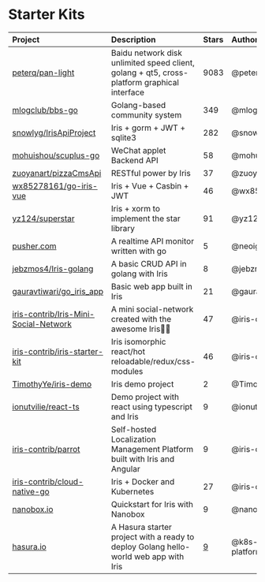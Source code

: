 # Starter Kits

| Project | Description | Stars | Author |
| :--- | :--- | :--- | :--- |
| [peterq/pan-light](https://bit.ly/33qfKlt) | Baidu network disk unlimited speed client, golang + qt5, cross-platform graphical interface | 9083 | @peterq |
| [mlogclub/bbs-go](https://bit.ly/2PXcgmp) | Golang-based community system | 349 | @mlogclub |
| [snowlyg/IrisApiProject](https://bit.ly/2IaL1R6) | Iris + gorm + JWT + sqlite3 | 282 | @snowlyg |
| [mohuishou/scuplus-go](https://bit.ly/34H6Jol) | WeChat applet Backend API | 58 | @mohuishou |
| [zuoyanart/pizzaCmsApi](https://bit.ly/36EPYvD) | RESTful power by Iris | 37 | @zuoyanart |
| [wx85278161/go-iris-vue](https://bit.ly/2C0mgmS) | Iris + Vue + Casbin + JWT | 46 | @wx85278161 |
| [yz124/superstar](https://bit.ly/2WF4ZfK) | Iris + xorm to implement the star library | 91 | @yz124 |
| [pusher.com](https://pusher.com/tutorials/monitor-api-go) | A realtime API monitor written with go | 5 | @neoighodaro |
| [jebzmos4/Iris-golang](https://bit.ly/2XFyESo) | A basic CRUD API in golang with Iris | 8 | @jebzmos4 |
| [gauravtiwari/go_iris_app](https://bit.ly/2XFVYQ4) |  Basic web app built in Iris | 21 | @gauravtiwari |
| [iris-contrib/Iris-Mini-Social-Network](https://bit.ly/2KJvZn7) | A mini social-network created with the awesome Iris💖💖 | 47 | @iris-contrib |
| [iris-contrib/iris-starter-kit](https://bit.ly/2ReoGoH) | Iris isomorphic react/hot reloadable/redux/css-modules | 46 | @iris-contrib |
| [TimothyYe/iris-demo](https://bit.ly/34AJEDw) | Iris demo project | 2 | @TimothyYe |
| [ionutvilie/react-ts](https://bit.ly/2wZA52B) | Demo project with react using typescript and Iris | 9 | @ionutvilie |
| [iris-contrib/parrot](https://bit.ly/2F9iYzM) | Self-hosted Localization Management Platform built with Iris and Angular | 9 | @iris-contrib |
| [iris-contrib/cloud-native-go](https://bit.ly/2WGlXKL) | Iris + Docker and Kubernetes | 27 | @iris-contrib |
| [nanobox.io](https://bit.ly/2wMkdjG) | Quickstart for Iris with Nanobox | 9 | @nanobox-io |
| [hasura.io](https://bit.ly/2Kfdsjf) | A Hasura starter project with a ready to deploy Golang hello-world web app with Iris | [9](https://github.com/k8s-platform-hub/hello-golang-iris) | @k8s-platform-hub |
